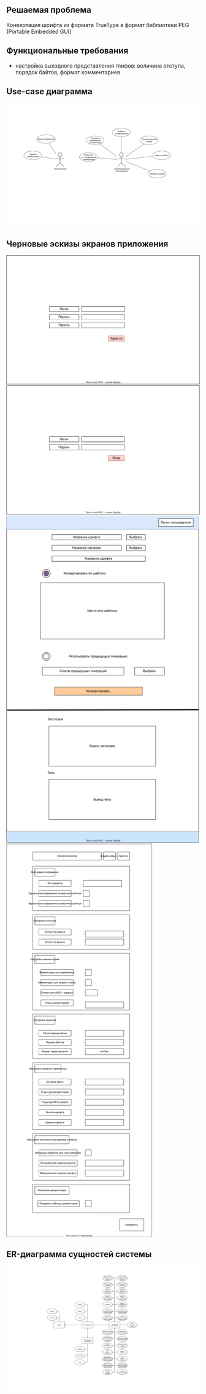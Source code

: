 ## Решаемая проблема
Конвертация шрифта из формата TrueType в формат библиотеки PEG (Portable Embedded GUI)

## Функциональные требования
- настройка выходного представления глифов: величина отступа, порядок байтов, формат комментариев

## Use-case диаграмма
![Image](docs/img/use-case-diagram.svg)

## Черновые эскизы экранов приложения
![Image](docs/img/registration_view.svg)
![Image](docs/img/auth_view.svg)
![Image](docs/img/converter_view.svg)
![Image](docs/img/settings_view.svg)

## ER-диаграмма сущностей системы
![Image](docs/img/er-diagram.svg) 
